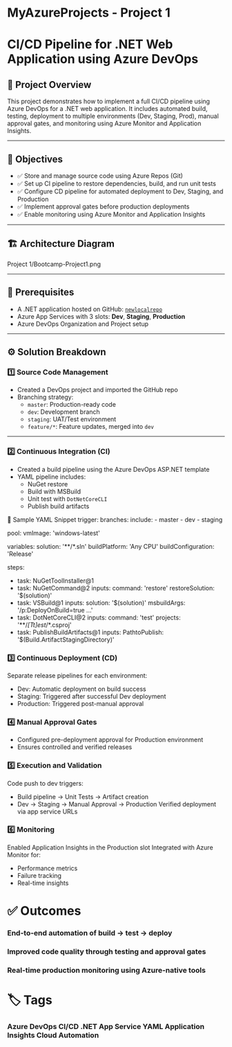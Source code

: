 # MyAzureProjects - Project 1
# CI/CD Pipeline for .NET Web Application using Azure DevOps

## 🚀 Project Overview

This project demonstrates how to implement a full CI/CD pipeline using Azure DevOps for a .NET web application. It includes automated build, testing, deployment to multiple environments (Dev, Staging, Prod), manual approval gates, and monitoring using Azure Monitor and Application Insights.

---

## 🎯 Objectives

- ✅ Store and manage source code using Azure Repos (Git)
- ✅ Set up CI pipeline to restore dependencies, build, and run unit tests
- ✅ Configure CD pipeline for automated deployment to Dev, Staging, and Production
- ✅ Implement approval gates before production deployments
- ✅ Enable monitoring using Azure Monitor and Application Insights

---

## 🏗️ Architecture Diagram

Project 1/Bootcamp-Project1.png

---

## 🔧 Prerequisites

- A .NET application hosted on GitHub: [`newlocalrepo`](https://github.com/merranbo1989/newlocalrepo.git)
- Azure App Services with 3 slots: **Dev**, **Staging**, **Production**
- Azure DevOps Organization and Project setup

---

## ⚙️ Solution Breakdown

### 1️⃣ Source Code Management

- Created a DevOps project and imported the GitHub repo
- Branching strategy:
  - `master`: Production-ready code
  - `dev`: Development branch
  - `staging`: UAT/Test environment
  - `feature/*`: Feature updates, merged into `dev`

---

### 2️⃣ Continuous Integration (CI)

- Created a build pipeline using the Azure DevOps ASP.NET template
- YAML pipeline includes:
  - NuGet restore
  - Build with MSBuild
  - Unit test with `DotNetCoreCLI`
  - Publish build artifacts

🔧 Sample YAML Snippet
trigger:
  branches:
    include:
      - master
      - dev
      - staging

pool:
  vmImage: 'windows-latest'

variables:
  solution: '**/*.sln'
  buildPlatform: 'Any CPU'
  buildConfiguration: 'Release'

steps:
- task: NuGetToolInstaller@1
- task: NuGetCommand@2
  inputs:
    command: 'restore'
    restoreSolution: '$(solution)'
- task: VSBuild@1
  inputs:
    solution: '$(solution)'
    msbuildArgs: '/p:DeployOnBuild=true ...'
- task: DotNetCoreCLI@2
  inputs:
    command: 'test'
    projects: '**/*[Tt]est*/*.csproj'
- task: PublishBuildArtifacts@1
  inputs:
    PathtoPublish: '$(Build.ArtifactStagingDirectory)'

### 3️⃣ Continuous Deployment (CD)
Separate release pipelines for each environment:
  - Dev: Automatic deployment on build success
  - Staging: Triggered after successful Dev deployment
  - Production: Triggered post-manual approval

### 4️⃣ Manual Approval Gates
  - Configured pre-deployment approval for Production environment
  - Ensures controlled and verified releases

### 5️⃣ Execution and Validation
Code push to dev triggers:
  - Build pipeline → Unit Tests → Artifact creation
  - Dev → Staging → Manual Approval → Production
Verified deployment via app service URLs

### 6️⃣ Monitoring
Enabled Application Insights in the Production slot
Integrated with Azure Monitor for:
  - Performance metrics
  - Failure tracking
  - Real-time insights

# ✅ Outcomes
  ### End-to-end automation of build → test → deploy
  ### Improved code quality through testing and approval gates
  ### Real-time production monitoring using Azure-native tools

# 🏷️ Tags
###   Azure DevOps CI/CD .NET App Service YAML Application Insights Cloud Automation
